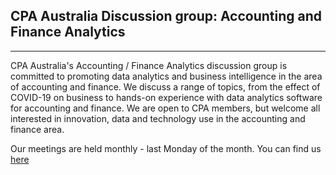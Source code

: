 ## CPA Australia Discussion group: Accounting and Finance Analytics

*************************************

CPA Australia's Accounting / Finance Analytics discussion group is committed to promoting data analytics and business intelligence in the area of accounting and finance. We discuss a range of topics, from the effect of COVID-19 on business to hands-on experience with data analytics software for accounting and finance. We are open to CPA members, but welcome all interested in innovation, data and technology use in the accounting and finance area.

Our meetings are held monthly - last Monday of the month. You can find us [here](https://www.cpaaustralia.com.au/member-services/discussion-groups/victoria#GENERAL) 

